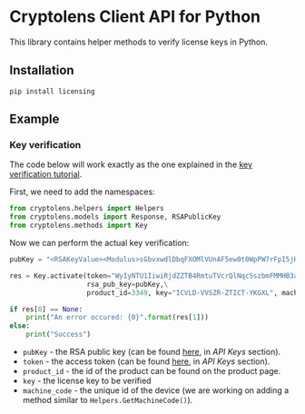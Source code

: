 # Cryptolens Client API for Python

This library contains helper methods to verify license keys in Python. 

## Installation

```
pip install licensing
```

## Example

### Key verification

The code below will work exactly as the one explained in the [key verification tutorial](https://help.cryptolens.io/examples/key-verification).

First, we need to add the namespaces:

```python
from cryptolens.helpers import Helpers
from cryptolens.models import Response, RSAPublicKey
from cryptolens.methods import Key
```

Now we can perform the actual key verification:

```python
pubKey = "<RSAKeyValue><Modulus>sGbvxwdlDbqFXOMlVUnAF5ew0t0WpPW7rFpI5jHQOFkht/326dvh7t74RYeMpjy357NljouhpTLA3a6idnn4j6c3jmPWBkjZndGsPL4Bqm+fwE48nKpGPjkj4q/yzT4tHXBTyvaBjA8bVoCTnu+LiC4XEaLZRThGzIn5KQXKCigg6tQRy0GXE13XYFVz/x1mjFbT9/7dS8p85n8BuwlY5JvuBIQkKhuCNFfrUxBWyu87CFnXWjIupCD2VO/GbxaCvzrRjLZjAngLCMtZbYBALksqGPgTUN7ZM24XbPWyLtKPaXF2i4XRR9u6eTj5BfnLbKAU5PIVfjIS+vNYYogteQ==</Modulus><Exponent>AQAB</Exponent></RSAKeyValue>"

res = Key.activate(token="WyIyNTU1IiwiRjdZZTB4RmtuTVcrQlNqcSszbmFMMHB3aWFJTlBsWW1Mbm9raVFyRyJd",\
                   rsa_pub_key=pubKey,\
                   product_id=3349, key="ICVLD-VVSZR-ZTICT-YKGXL", machine_code="test")

if res[0] == None:
    print("An error occured: {0}".format(res[1]))
else:
    print("Success")
```

* `pubKey` - the RSA public key (can be found [here](https://app.cryptolens.io/docs/api/v3/QuickStart#api-keys), in *API Keys* section).
* `token` - the access token (can be found [here](https://app.cryptolens.io/docs/api/v3/QuickStart#api-keys), in *API Keys* section).
* `product_id` - the id of the product can be found on the product page.
* `key` - the license key to be verified
* `machine_code` - the unique id of the device (we are working on adding a method similar to `Helpers.GetMachineCode()`).
